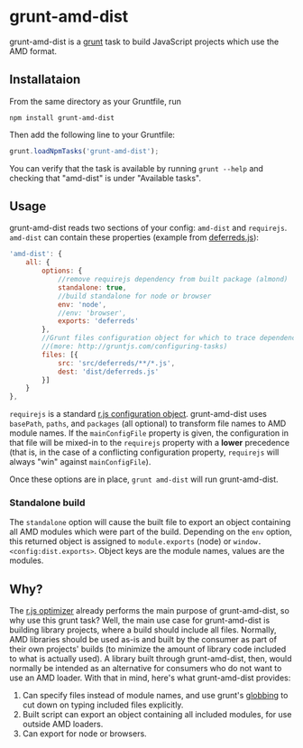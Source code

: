 grunt-amd-dist
=============

grunt-amd-dist is a [grunt](http://gruntjs.com/) task to build JavaScript
projects which use the AMD format.


Installataion
-------------

From the same directory as your Gruntfile, run

```
npm install grunt-amd-dist
```

Then add the following line to your Gruntfile:

```js
grunt.loadNpmTasks('grunt-amd-dist');
```

You can verify that the task is available by running `grunt --help` and
checking that "amd-dist" is under "Available tasks".


Usage
-----

grunt-amd-dist reads two sections of your config: `amd-dist` and `requirejs`.
`amd-dist` can contain these properties (example from
[deferreds.js](https://github.com/zship/deferreds.js)):

```js
'amd-dist': {
	all: {
		options: {
			//remove requirejs dependency from built package (almond)
			standalone: true,
			//build standalone for node or browser
			env: 'node',
			//env: 'browser',
			exports: 'deferreds'
		},
		//Grunt files configuration object for which to trace dependencies
		//(more: http://gruntjs.com/configuring-tasks)
		files: [{
			src: 'src/deferreds/**/*.js',
			dest: 'dist/deferreds.js'
		}]
	}
},
```

`requirejs` is a standard [r.js configuration
object](https://github.com/jrburke/r.js/blob/master/build/example.build.js).
grunt-amd-dist uses `basePath`, `paths`, and `packages` (all optional) to
transform file names to AMD module names.  If the `mainConfigFile`
property is given, the configuration in that file will be mixed-in to the
`requirejs` property with a **lower** precedence (that is, in the case of a
conflicting configuration property, `requirejs` will always "win" against
`mainConfigFile`).

Once these options are in place, `grunt amd-dist` will run grunt-amd-dist.


### Standalone build

The `standalone` option will cause the built file to export an object
containing all AMD modules which were part of the build. Depending on the `env`
option, this returned object is assigned to `module.exports` (node) or
`window.<config:dist.exports>`. Object keys are the module names, values are the
modules.


Why?
----

The [r.js optimizer](https://github.com/jrburke/r.js) already performs the main
purpose of grunt-amd-dist, so why use this grunt task? Well, the main use case
for grunt-amd-dist is building library projects, where a build should include
all files. Normally, AMD libraries should be used as-is and built by the
consumer as part of their own projects' builds (to minimize the amount of
library code included to what is actually used). A library built through
grunt-amd-dist, then, would normally be intended as an alternative for consumers who
do not want to use an AMD loader. With that in mind, here's what grunt-amd-dist
provides:

1. Can specify files instead of module names, and use grunt's
   [globbing](https://github.com/gruntjs/grunt/blob/0.3-stable/docs/api_file.md#gruntfileexpand)
   to cut down on typing included files explicitly.
2. Built script can export an object containing all included modules, for use
   outside AMD loaders.
3. Can export for node or browsers.
